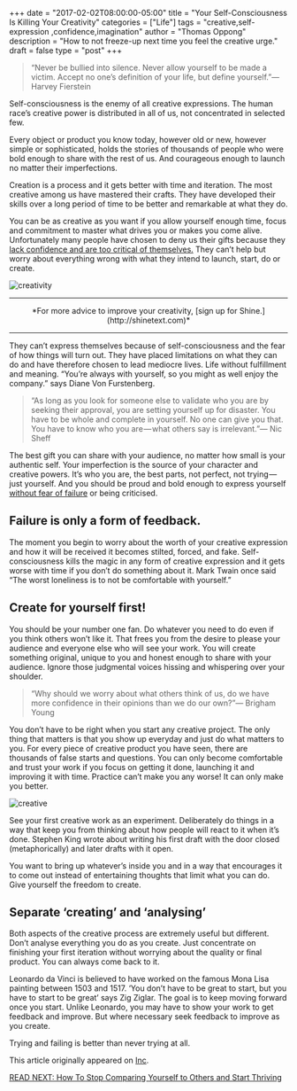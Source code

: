 +++
  date = "2017-02-02T08:00:00-05:00"
  title = "Your Self-Consciousness Is Killing Your Creativity"
  categories = ["Life"]
  tags = "creative,self-expression ,confidence,imagination"
  author = "Thomas Oppong"
  description = "How to not freeze-up next time you feel the creative urge."
  draft = false
  type = "post"
+++



> “Never be bullied into silence. Never allow yourself to be made a victim. Accept no one’s definition of your life, but define yourself.”― Harvey Fierstein

<span class="dropcap">S</span>elf-consciousness is the enemy of all creative expressions. The human race’s creative power is distributed in all of us, not concentrated in selected few. 

Every object or product you know today, however old or new, however simple or sophisticated, holds the stories of thousands of people who were bold enough to share with the rest of us. And courageous enough to launch no matter their imperfections.

Creation is a process and it gets better with time and iteration. The most creative among us have mastered their crafts. They have developed their skills over a long period of time to be better and remarkable at what they do.

You can be as creative as you want if you allow yourself enough time, focus and commitment to master what drives you or makes you come alive. Unfortunately many people have chosen to deny us their gifts because they [lack confidence and are too critical of themselves.](http://advice.shinetext.com/articles/3-ways-to-take-back-your-confidence/) They can’t help but worry about everything wrong with what they intend to launch, start, do or create.

![creativity](//images.contentful.com/awpxl2koull4/5WQWOZJPFemYOygK2Ak2Cg/77a7314538e57e1be0cc76bc7e2735a8/jwimshwif14-jeff-sheldon.jpg)

---

<center> *For more advice to improve your creativity, [sign up for Shine.](http://shinetext.com)* </center>


---


They can’t express themselves because of self-consciousness and the fear of how things will turn out. They have placed limitations on what they can do and have therefore chosen to lead mediocre lives. Life without fulfillment and meaning. “You’re always with yourself, so you might as well enjoy the company.” says Diane Von Furstenberg.

> “As long as you look for someone else to validate who you are by seeking their approval, you are setting yourself up for disaster. You have to be whole and complete in yourself. No one can give you that. You have to know who you are — what others say is irrelevant.”― Nic Sheff

The best gift you can share with your audience, no matter how small is your authentic self. Your imperfection is the source of your character and creative powers. It’s who you are, the best parts, not perfect, not trying — just yourself. And you should be proud and bold enough to express yourself [without fear of failure](http://advice.shinetext.com/articles/3-ways-to-slay-your-fears-and-why-we-worry-so-much/) or being criticised.


## Failure is only a form of feedback.

The moment you begin to worry about the worth of your creative expression and how it will be received it becomes stilted, forced, and fake. Self-consciousness kills the magic in any form of creative expression and it gets worse with time if you don’t do something about it. Mark Twain once said “The worst loneliness is to not be comfortable with yourself.”

## Create for yourself first!

You should be your number one fan. Do whatever you need to do even if you think others won’t like it. That frees you from the desire to please your audience and everyone else who will see your work. You will create something original, unique to you and honest enough to share with your audience. Ignore those judgmental voices hissing and whispering over your shoulder.

> “Why should we worry about what others think of us, do we have more confidence in their opinions than we do our own?”― Brigham Young

You don’t have to be right when you start any creative project. The only thing that matters is that you show up everyday and just do what matters to you. For every piece of creative product you have seen, there are thousands of false starts and questions. You can only become comfortable and trust your work if you focus on getting it done, launching it and improving it with time. Practice can’t make you any worse! It can only make you better.

![creative](//images.contentful.com/awpxl2koull4/5kAygiCTVSA2KuEycAoa6a/a954dafacbd2e0a13e26f205a5863377/6mq_l_txzo4-brooke-lark.jpg)

See your first creative work as an experiment. Deliberately do things in a way that keep you from thinking about how people will react to it when it’s done. Stephen King wrote about writing his first draft with the door closed (metaphorically) and later drafts with it open. 

You want to bring up whatever’s inside you and in a way that encourages it to come out instead of entertaining thoughts that limit what you can do. Give yourself the freedom to create.

## Separate ‘creating’ and ‘analysing’

Both aspects of the creative process are extremely useful but different. Don’t analyse everything you do as you create. Just concentrate on finishing your first iteration without worrying about the quality or final product. You can always come back to it.

Leonardo da Vinci is believed to have worked on the famous Mona Lisa painting between 1503 and 1517. ‘You don’t have to be great to start, but you have to start to be great’ says Zig Ziglar. The goal is to keep moving forward once you start. Unlike Leonardo, you may have to show your work to get feedback and improve. But where necessary seek feedback to improve as you create. 

Trying and failing is better than never trying at all.

This article originally appeared on [Inc](http://www.inc.com/thomas-oppong/your-self-consciousness-is-killing-your-creativity-and-what-to-do-about-it.html).

[READ NEXT: How To Stop Comparing Yourself to Others and Start Thriving](http://advice.shinetext.com/articles/how-to-stop-comparing-yourself-to-others-and-start-thriving/)

<div class="pubexchange_module" id="pubexchange_below_content" data-pubexchange-module-id="2323"></div>

<script>(function(w, d, s, id) {
  w.PUBX=w.PUBX || {pub: "shine_text", discover: false, lazy: true};
  var js, pjs = d.getElementsByTagName(s)[0];
  if (d.getElementById(id)) return;
  js = d.createElement(s); js.id = id; js.async = true;
  js.src = "//main.pubexchange.com/loader.min.js";
  pjs.parentNode.insertBefore(js, pjs);
}(window, document, "script", "pubexchange-jssdk"));</script>

